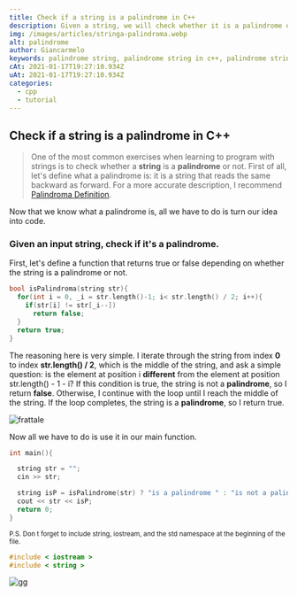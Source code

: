 ```yaml
---
title: Check if a string is a palindrome in C++
description: Given a string, we will check whether it is a palindrome or not.
img: /images/articles/stringa-palindroma.webp
alt: palindrome
author: Giancarmelo
keywords: palindrome string, palindrome string in c++, palindrome string in cpp, c++ palindrome string, cpp palindrome string
cAt: 2021-01-17T19:27:10.934Z
uAt: 2021-01-17T19:27:10.934Z
categories: 
  - cpp
  - tutorial
---
```




## Check if a string is a palindrome in C++

> One of the most common exercises when learning to program with strings is to check whether a **string** is a **palindrome** or not. First of all, let's define what a palindrome is: it is a string that reads the same backward as forward. For a more accurate description, I recommend [Palindroma Definition](https://www.treccani.it/vocabolario/palindromo/ "palindrome definition").

Now that we know what a palindrome is, all we have to do is turn our idea into code.

### Given an input string, check if it's a palindrome.

First, let's define a function that returns true or false depending on whether the string is a palindrome or not.

```cpp
bool isPalindroma(string str){
  for(int i = 0, _i = str.length()-1; i< str.length() / 2; i++){
    if(str[i] != str[_i--])
      return false;
  }
  return true;
}
```

The reasoning here is very simple. I iterate through the string from index **0** to index **str.length() / 2**, which is the middle of the string, and ask a simple question: is the element at position i **different** from the element at position str.length() - 1 - i? If this condition is true, the string is not a **palindrome**, so I return **false**. Otherwise, I continue with the loop until I reach the middle of the string. If the loop completes, the string is a **palindrome**, so I return true.

<img w40 src="https://media.giphy.com/media/3oKIPc9VZj4ylzjcys/giphy.gif" alt="frattale" />

Now all we have to do is use it in our main function.

```cpp
int main(){

  string str = "";
  cin >> str;

  string isP = isPalindrome(str) ? "is a palindrome " : "is not a palindrome ";
  cout << str << isP;
  return 0; 
}
```

<small>P.S. Don t forget to include string, iostream, and the std namespace at the beginning of the file.</small>


```cpp
#include < iostream >
#include < string >
```

<img w40 src="https://media.giphy.com/media/STfy5ufhXc3ukuioLT/giphy.gif" alt="gg"/>